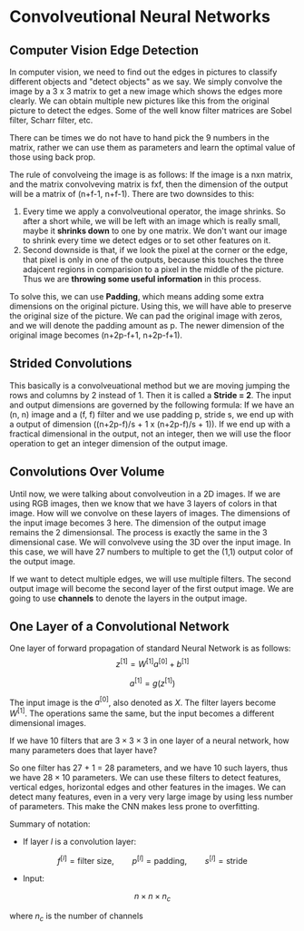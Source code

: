 # Convolveutional Neural Networks

## Computer Vision Edge Detection

In computer vision, we need to find out the edges in pictures to classify different objects and "detect objects" as we say. We simply convolve the image by a 3 x 3 matrix to get a new image which shows the edges more clearly. We can obtain multiple new pictures like this from the original picture to detect the edges. Some of the well know filter matrices are Sobel filter, Scharr filter, etc. 

There can be times we do not have to hand pick the 9 numbers in the matrix, rather we can use them as parameters and learn the optimal value of those using back prop.

The rule of convolveing the image is as follows: If the image is a nxn matrix, and the matrix  convolveving matrix is fxf, then the dimension of the output will be a matrix of (n+f-1, n+f-1). There are two downsides to this: 

1. Every time we apply a convolveutional operator, the image shrinks. So after a short while, we will be left with an image which is really small, maybe it **shrinks down** to one by one matrix. We don't want our image to shrink every time we detect edges or to set other features on it. 
2. Second downside is that, if we look the pixel at the corner or the edge, that pixel is only in one of the outputs, because this touches the three adajcent regions in comparision to a pixel in the middle of the picture. Thus we are **throwing some useful information** in this process.

To solve this, we can use **Padding**, which means adding some extra dimensions on the original picture. Using this, we will have able to preserve the original size of the picture. We can pad the original image with zeros, and we will denote the padding amount as p. The newer dimension of the original image becomes (n+2p-f+1, n+2p-f+1).

## Strided Convolutions

This basically is a convolveuational method but we are moving jumping the rows and columns by 2 instead of 1. Then it is called a **Stride = 2**. The input and output dimensions are governed by the following formula: If we have an (n, n) image and a (f, f) filter and we use padding p, stride s, we end up with a output of dimension ((n+2p-f)/s + 1 x (n+2p-f)/s + 1)). If we end up with a fractical dimensional in the output, not an integer, then we will use the floor operation to get an integer dimension of the output image.

## Convolutions Over Volume

Until now, we were talking about convolveution in a 2D images. If we are using RGB images, then we know that we have 3 layers of colors in that image. How will we convolve on these layers of images. The dimensions of the input image becomes 3 here. The dimension of the output image remains the 2 dimensionsal. The process is exactly the same in the 3 dimensional case. We will convolveve using the 3D over the input image. In this case, we will have 27 numbers to multiple to get the (1,1) output color of the output image.

If we want to detect multiple edges, we will use multiple filters. The second output image will become the second layer of the first output image. We are going to use **channels** to denote the layers in the output image.

## One Layer of a Convolutional Network

One layer of forward propagation of standard Neural Network is as follows: 
$$z^{[1]} = W^{[1]} a^{[0]} + b^{[1]} $$

$$ a^{[1]} = g(z^{[1]}) $$

The input image is the $a^{[0]}$, also denoted as $X$. The filter layers become $W^{[1]}$. The operations same the same, but the input becomes a different dimensional images.

If we have 10 filters that are $3 \times 3 \times 3$ in one layer of a neural network, how many parameters does that layer have?

So one filter has 27 + 1 = 28 parameters, and we have 10 such layers, thus we have $28 \times 10$ parameters. We can use these filters to detect features, vertical edges, horizontal edges and other features in the images. We can detect many features, even in a very very large image by using less number of parameters. This make the CNN makes less prone to overfitting.

Summary of notation: 

* If layer $l$ is a convolution layer:

$$f^{[l]} = \text{filter size}, \qquad p^{[l]} = \text{padding}, \qquad s^{[l]} = \text{stride}$$

* Input: 

$$ n \times n \times n_c $$

where $n_c$ is the number of channels